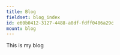 ```yaml
---
title: Blog
fieldset: blog_index
id: e60b0412-3127-4488-a0df-fdff0406a29c
mount: blog
---
```

This is my blog
